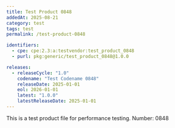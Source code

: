 ```yaml
---
title: Test Product 0848
addedAt: 2025-08-21
category: test
tags: test
permalink: /test-product-0848

identifiers:
  - cpe: cpe:2.3:a:testvendor:test_product_0848
  - purl: pkg:generic/test_product_0848@1.0.0

releases:
  - releaseCycle: "1.0"
    codename: "Test Codename 0848"
    releaseDate: 2025-01-01
    eol: 2026-01-01
    latest: "1.0.0"
    latestReleaseDate: 2025-01-01
---
```


This is a test product file for performance testing. Number: 0848
